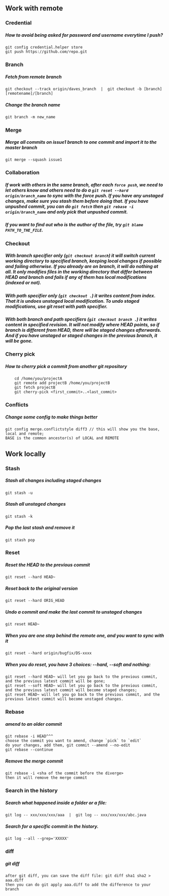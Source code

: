 


## Work with remote   

### Credential   
##### How to avoid being asked for password and username everytime I push?  
    git config credential.helper store
    git push https://github.com/repo.git

### Branch    
##### Fetch from remote branch  
    git checkout --track origin/daves_branch  |  git checkout -b [branch] [remotename]/[branch]

##### Change the branch name  
    git branch -m new_name

##### 


### Merge  
##### Merge all commits on issue1 branch to one commit and import it to the master branch
    git merge --squash issue1
    
### Collaboration
##### If work with others in the same branch, after each `force push`, we need to let others know and others need to do a `git reset --hard origin/branch_name` to sync with the force push. If you have any unstaged changes, make sure you stash them before doing that. If you have unpushed commit, you can do `git fetch` then `git rebase -i origin/branch_name` and only pick that unpushed commit.

##### If you want to find out who is the author of the file, try `git blame PATH_TO_THE_FILE`.

### Checkout   
##### With branch specifier only (`git checkout branch`) it will switch current working directory to specified branch, keeping local changes if possible and failing otherwise. If you already are on branch, it will do nothing at all. It only modifies files in the working directory that differ between  HEAD and branch and fails if any of them has local modifications (indexed or not).
##### With path specifier only (`git checkout .`) it writes content from index. That it is undoes unstaged local modification. To undo staged modifications, use git reset with path specifier.
##### With both branch and path specifiers (`git checkout branch .`) it writes content in specified revision. It will not modify where HEAD points, so if branch is different from HEAD, there will be staged changes afterwards. And if you have unstaged or staged changes in the previous branch, it will be gone.  

### Cherry pick

##### How to cherry pick a commit from another git repository  

        cd /home/you/projectA
        git remote add projectB /home/you/projectB
        git fetch projectB
        git cherry-pick <first_commit>..<last_commit>

### Conflicts

##### Change some config to make things better

    git config merge.conflictstyle diff3 // this will show you the base, local and remote; 
    BASE is the common ancestor(s) of LOCAL and REMOTE

## Work locally  

### Stash   

##### Stash all changes including staged changes  
    git stash -u 
##### Stash all unstaged changes
    git stash -k 
##### Pop the last stash and remove it
    git stash pop 

### Reset  

##### Reset the HEAD to the previous commit  
    git reset --hard HEAD~
##### Reset back to the original version  
    git reset --hard ORIG_HEAD
##### Undo a commit and make the last commit to unstaged changes  
    git reset HEAD~
##### When you are one step behind the remote one, and you want to sync with it  
    git reset --hard origin/bugfix/DS-xxxx
##### When you do reset, you have 3 choices: --hard, --soft and nothing: 
    git reset --hard HEAD~ will let you go back to the previous commit, and the previous latest commit will be gone;
    git reset --soft HEAD~ will let you go back to the previous commit, and the previous latest commit will become staged changes;
    git reset HEAD~ will let you go back to the previous commit, and the previous latest commit will become unstaged changes.
    
### Rebase

##### amend to an older commit
    git rebase -i HEAD^^^
    choose the commit you want to amend, change `pick` to `edit`
    do your changes, add them, git commit --amend --no-edit
    git rebase --continue
    
##### Remove the merge commit  
    git rebase -i <sha of the commit before the diverge>
    then it will remove the merge commit

    
### Search in the history  

##### Search what happened inside a folder or a file: 
    git log -- xxx/xxx/xxx/aaa  |  git log -- xxx/xxx/xxx/abc.java
    
##### Search for a specific commit in the history.
    git log --all --grep='XXXXX'
    
    
### diff

##### git diff
    after git diff, you can save the diff file: git diff sha1 sha2 > aaa.diff
    then you can do git apply aaa.diff to add the difference to your branch
